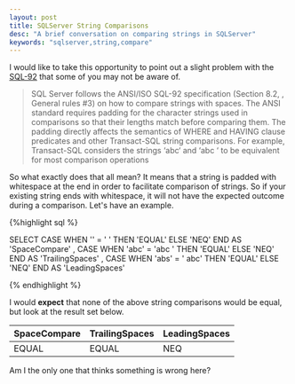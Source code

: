 ```yaml
---
layout: post
title: SQLServer String Comparisons
desc: "A brief conversation on comparing strings in SQLServer"
keywords: "sqlserver,string,compare"
---
```


I would like to take this opportunity to point out a slight problem with the [SQL-92](http://www.contrib.andrew.cmu.edu/~shadow/sql/sql1992.txt) that some of you may not be aware of.

> SQL Server follows the ANSI/ISO SQL-92 specification (Section 8.2, <Comparison Predicate>, General rules #3) on how to compare strings with spaces. The ANSI standard requires padding for the character strings used in comparisons so that their lengths match before comparing them. The padding directly affects the semantics of WHERE and HAVING clause predicates and other Transact-SQL string comparisons. For example, Transact-SQL considers the strings ‘abc‘ and ‘abc ‘ to be equivalent for most comparison operations

So what exactly does that all mean?  It means that a string is padded with whitespace at the end in order to facilitate comparison of strings.  So if your existing string ends with whitespace, it will not have the expected outcome during a comparison.  Let's have an example.

{%highlight sql %}

SELECT
    CASE WHEN '' = '     ' THEN 'EQUAL' ELSE 'NEQ' END AS 'SpaceCompare'
  , CASE WHEN 'abc' = 'abc     ' THEN 'EQUAL' ELSE 'NEQ' END AS 'TrailingSpaces'
  , CASE WHEN 'abs' = '     abc' THEN 'EQUAL' ELSE 'NEQ' END AS 'LeadingSpaces'

{% endhighlight %}

I would **expect** that none of the above string comparisons would be equal, but look at the result set below.


|SpaceCompare|TrailingSpaces|LeadingSpaces|
|------------|--------------|-------------|
|EQUAL       |EQUAL         |NEQ          |

Am I the only one that thinks something is wrong here?
